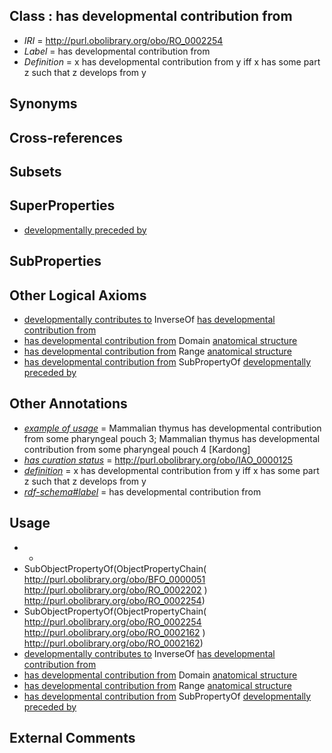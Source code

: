 
## Class : has developmental contribution from

 * *IRI* = http://purl.obolibrary.org/obo/RO_0002254
 * *Label* = has developmental contribution from
 * *Definition* = x has developmental contribution from y iff x has some part z such that z develops from y

## Synonyms


## Cross-references


## Subsets


## SuperProperties

 * [developmentally preceded by](../../RO/58/RO_0002258.md)

## SubProperties


## Other Logical Axioms

 * [developmentally contributes to](../../RO/55/RO_0002255.md) InverseOf [has developmental contribution from](../../RO/54/RO_0002254.md)
 * [has developmental contribution from](../../RO/54/RO_0002254.md) Domain [anatomical structure](../../CARO/03/CARO_0000003.md)
 * [has developmental contribution from](../../RO/54/RO_0002254.md) Range [anatomical structure](../../CARO/03/CARO_0000003.md)
 * [has developmental contribution from](../../RO/54/RO_0002254.md) SubPropertyOf [developmentally preceded by](../../RO/58/RO_0002258.md)

## Other Annotations

 * *[example of usage](../../IAO/12/IAO_0000112.md)* = Mammalian thymus has developmental contribution from some pharyngeal pouch 3; Mammalian thymus has developmental contribution from some pharyngeal pouch 4 [Kardong]
 * *[has curation status](../../IAO/14/IAO_0000114.md)* = http://purl.obolibrary.org/obo/IAO_0000125
 * *[definition](../../IAO/15/IAO_0000115.md)* = x has developmental contribution from y iff x has some part z such that z develops from y
 * *[rdf-schema#label](../../el/rdf-schema#label.md)* = has developmental contribution from

## Usage

 * -
 * SubObjectPropertyOf(ObjectPropertyChain( <http://purl.obolibrary.org/obo/BFO_0000051> <http://purl.obolibrary.org/obo/RO_0002202> ) <http://purl.obolibrary.org/obo/RO_0002254>)
 * SubObjectPropertyOf(ObjectPropertyChain( <http://purl.obolibrary.org/obo/RO_0002254> <http://purl.obolibrary.org/obo/RO_0002162> ) <http://purl.obolibrary.org/obo/RO_0002162>)
 * [developmentally contributes to](../../RO/55/RO_0002255.md) InverseOf [has developmental contribution from](../../RO/54/RO_0002254.md)
 * [has developmental contribution from](../../RO/54/RO_0002254.md) Domain [anatomical structure](../../CARO/03/CARO_0000003.md)
 * [has developmental contribution from](../../RO/54/RO_0002254.md) Range [anatomical structure](../../CARO/03/CARO_0000003.md)
 * [has developmental contribution from](../../RO/54/RO_0002254.md) SubPropertyOf [developmentally preceded by](../../RO/58/RO_0002258.md)

## External Comments

